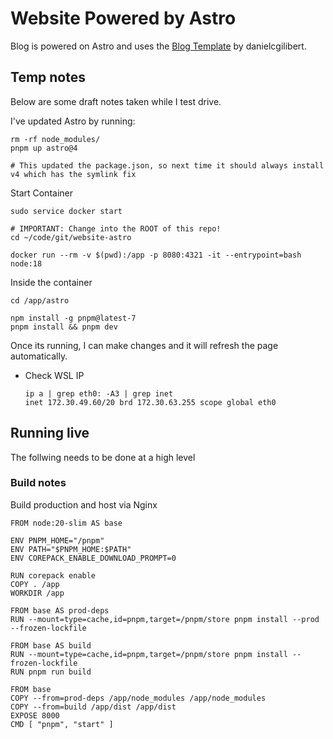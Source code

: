 # Website Powered by Astro
Blog is powered on Astro and uses the [Blog Template](https://github.com/danielcgilibert/blog-template) by danielcgilibert.

## Temp notes
Below are some draft notes taken while I test drive.

I've updated Astro by running:
```
rm -rf node_modules/
pnpm up astro@4

# This updated the package.json, so next time it should always install v4 which has the symlink fix
```

Start Container
```
sudo service docker start

# IMPORTANT: Change into the ROOT of this repo!
cd ~/code/git/website-astro

docker run --rm -v $(pwd):/app -p 8080:4321 -it --entrypoint=bash node:18
```

Inside the container
```
cd /app/astro

npm install -g pnpm@latest-7
pnpm install && pnpm dev
```

Once its running, I can make changes and it will refresh the page automatically.

- Check WSL IP
    ```
    ip a | grep eth0: -A3 | grep inet
    inet 172.30.49.60/20 brd 172.30.63.255 scope global eth0
    ```

## Running live
The follwing needs to be done at a high level

### Build notes
Build production and host via Nginx

```
FROM node:20-slim AS base

ENV PNPM_HOME="/pnpm"
ENV PATH="$PNPM_HOME:$PATH"
ENV COREPACK_ENABLE_DOWNLOAD_PROMPT=0

RUN corepack enable
COPY . /app
WORKDIR /app

FROM base AS prod-deps
RUN --mount=type=cache,id=pnpm,target=/pnpm/store pnpm install --prod --frozen-lockfile

FROM base AS build
RUN --mount=type=cache,id=pnpm,target=/pnpm/store pnpm install --frozen-lockfile
RUN pnpm run build

FROM base
COPY --from=prod-deps /app/node_modules /app/node_modules
COPY --from=build /app/dist /app/dist
EXPOSE 8000
CMD [ "pnpm", "start" ]
```